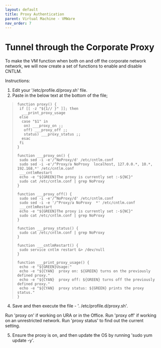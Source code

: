 ```yaml
---
layout: default
title: Proxy Authentication
parent: Virtual Machine - VMWare
nav_order: 7
---
```


# Tunnel through the Corporate Proxy

To make the VM function when both on and off the corporate network network, we will now create a set of functions to enable and disable CNTLM.

Instructions:
1. Edit your '/etc/profile.d/proxy.sh' file.
2. Paste in the below text at the bottom of the file;

>     function proxy() {
>      if [[ -z "${1// }" ]]; then
>       ___print_proxy_usage
>      else
>       case "$1" in
>        on) ___proxy_on ;;
>        off) ___proxy_off ;;
>        status) ___proxy_status ;;
>       esac
>      fi
>     }
>
>     function ___proxy_on() {
>      sudo sed -i -e'/^NoProxy/d' /etc/cntlm.conf
>      sudo sed -i -e'/^Proxy/a NoProxy  localhost, 127.0.0.*, 10.*, 192.168.*' /etc/cntlm.conf
>      ___cntlmRestart
>      echo -e "${GREEN}The proxy is currently set :-${NC}"
>      sudo cat /etc/cntlm.conf | grep NoProxy
>     }
>
>     function ___proxy_off() {
>      sudo sed -i -e'/^NoProxy/d' /etc/cntlm.conf
>      sudo sed -i -e '/^Proxy/a NoProxy  *' /etc/cntlm.conf
>      ___cntlmRestart
>      echo -e "${GREEN}The proxy is currently set :-${NC}"
>      sudo cat /etc/cntlm.conf | grep NoProxy
>     }
>
>     function ___proxy_status() {
>      sudo cat /etc/cntlm.conf | grep NoProxy
>     }
>
>     function ___cntlmRestart() {
>      sudo service cntlm restart &> /dev/null
>     }
>
>     function ___print_proxy_usage() {
>      echo -e "${GREEN}Usage:"
>      echo -e "${CYAN}  proxy on: ${GREEN} turns on the previously defined proxy."
>      echo -e "${CYAN}  proxy off: ${GREEN} turns off the previously defined proxy."
>      echo -e "${CYAN}  proxy status: ${GREEN} prints the proxy status."
>     }

4. Save and then execute the file - '. /etc/profile.d/proxy.sh'.


Run 'proxy on' if working on URA or in the Office.
Run 'proxy off' if working on an unrestricted network.
Run 'proxy status' to find out the current setting.

5. Ensure the proxy is on, and then update the OS by running 'sudo yum update -y'.